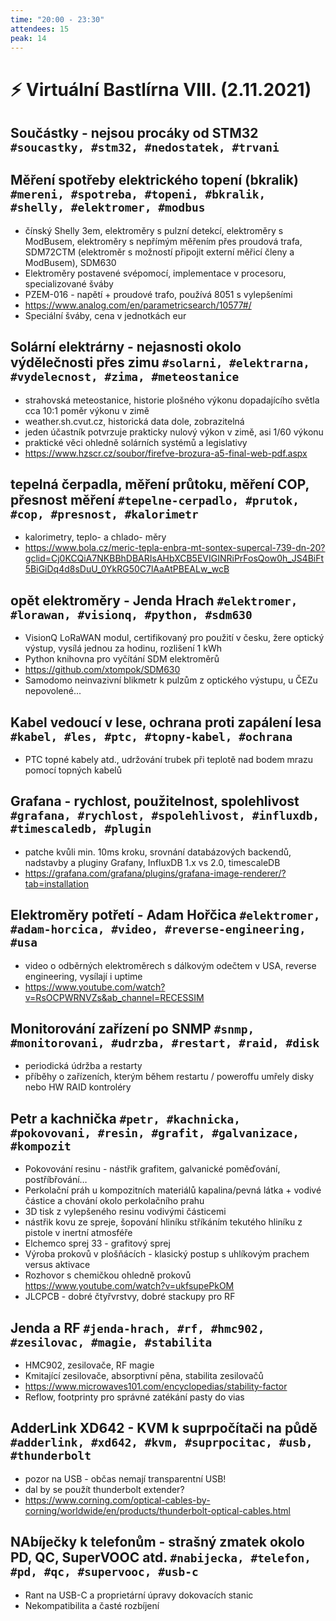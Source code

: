 ```yaml
---
time: "20:00 - 23:30"
attendees: 15
peak: 14
---
```

# ⚡ Virtuální Bastlírna VIII. (2.11.2021)

## Součástky - nejsou procáky od STM32 `#soucastky, #stm32, #nedostatek, #trvani`

## Měření spotřeby elektrického topení (bkralik) `#mereni, #spotreba, #topeni, #bkralik, #shelly, #elektromer, #modbus`
- čínský Shelly 3em, elektroměry s pulzní detekcí, elektroměry s ModBusem, elektroměry s nepřímým měřením přes proudová trafa, SDM72CTM (elektroměr s možností připojit externí měřicí členy a ModBusem), SDM630
- Elektroměry postavené svépomocí, implementace v procesoru, specializované šváby
- PZEM-016 - napětí + proudové trafo, používá 8051 s vylepšeními
- https://www.analog.com/en/parametricsearch/10577#/
- Speciální šváby, cena v jednotkách eur

## Solární elektrárny - nejasnosti okolo výdělečnosti přes zimu `#solarni, #elektrarna, #vydelecnost, #zima, #meteostanice`
- strahovská meteostanice, historie plošného výkonu dopadajícího světla cca 10:1 poměr výkonu v zimě
- weather.sh.cvut.cz, historická data dole, zobrazitelná
- jeden účastník potvrzuje prakticky nulový výkon v zimě, asi 1/60 výkonu
- praktické věci ohledně solárních systémů a legislativy
- https://www.hzscr.cz/soubor/firefve-brozura-a5-final-web-pdf.aspx

## tepelná čerpadla, měření průtoku, měření COP, přesnost měření `#tepelne-cerpadlo, #prutok, #cop, #presnost, #kalorimetr`
- kalorimetry, teplo- a chlado- měry
- https://www.bola.cz/meric-tepla-enbra-mt-sontex-supercal-739-dn-20?gclid=Cj0KCQiA7NKBBhDBARIsAHbXCB5EVIGINRiPrFosQow0h_JS4BiFt5BiGiDq4d8sDuU_0YkRG50C7lAaAtPBEALw_wcB

## opět elektroměry - Jenda Hrach `#elektromer, #lorawan, #visionq, #python, #sdm630`
- VisionQ LoRaWAN modul, certifikovaný pro použití v česku, žere optický výstup, vysílá jednou za hodinu, rozlišení 1 kWh
- Python knihovna pro vyčítání SDM elektroměrů
- https://github.com/xtompok/SDM630
- Samodomo neinvazivní blikmetr k pulzům z optického výstupu, u ČEZu nepovolené...

## Kabel vedoucí v lese, ochrana proti zapálení lesa `#kabel, #les, #ptc, #topny-kabel, #ochrana`
- PTC topné kabely atd., udržování trubek při teplotě nad bodem mrazu pomocí topných kabelů

## Grafana - rychlost, použitelnost, spolehlivost `#grafana, #rychlost, #spolehlivost, #influxdb, #timescaledb, #plugin`
- patche kvůli min. 10ms kroku, srovnání databázových backendů, nadstavby a pluginy Grafany, InfluxDB 1.x vs 2.0, timescaleDB
- https://grafana.com/grafana/plugins/grafana-image-renderer/?tab=installation

## Elektroměry potřetí - Adam Hořčica `#elektromer, #adam-horcica, #video, #reverse-engineering, #usa`
- video o odběrných elektroměrech s dálkovým odečtem v USA, reverse engineering, vysílají i uptime
- https://www.youtube.com/watch?v=RsOCPWRNVZs&ab_channel=RECESSIM

## Monitorování zařízení po SNMP `#snmp, #monitorovani, #udrzba, #restart, #raid, #disk`
- periodická údržba a restarty
- příběhy o zařízeních, kterým během restartu / poweroffu umřely disky nebo HW RAID kontroléry

## Petr a kachnička `#petr, #kachnicka, #pokovovani, #resin, #grafit, #galvanizace, #kompozit`
- Pokovování resinu - nástřik grafitem, galvanické poměďování, postříbřování…
- Perkolační práh u kompozitních materiálů kapalina/pevná látka + vodivé částice a chování okolo perkolačního prahu
- 3D tisk z vylepšeného resinu vodivými částicemi
- nástřik kovu ze spreje, šopování hliníku stříkáním tekutého hliníku z pistole v inertní atmosféře
- Elchemco sprej 33 - grafitový sprej
- Výroba prokovů v plošňácích - klasický postup s uhlíkovým prachem versus aktivace
- Rozhovor s chemičkou ohledně prokovů https://www.youtube.com/watch?v=ukfsupePkOM
- JLCPCB - dobré čtyřvrstvy, dobré stackupy pro RF

## Jenda a RF `#jenda-hrach, #rf, #hmc902, #zesilovac, #magie, #stabilita`
- HMC902, zesilovače, RF magie
- Kmitající zesilovače, absorptivní pěna, stabilita zesilovačů
- https://www.microwaves101.com/encyclopedias/stability-factor
- Reflow, footprinty pro správné zatékání pasty do vias

## AdderLink XD642 - KVM k suprpočítači na půdě `#adderlink, #xd642, #kvm, #suprpocitac, #usb, #thunderbolt`
- pozor na USB - občas nemají transparentní USB!
- dal by se použít thunderbolt extender?
- https://www.corning.com/optical-cables-by-corning/worldwide/en/products/thunderbolt-optical-cables.html

## NAbíječky k telefonům - strašný zmatek okolo PD, QC, SuperVOOC atd. `#nabijecka, #telefon, #pd, #qc, #supervooc, #usb-c`
- Rant na USB-C a proprietární úpravy dokovacích stanic
- Nekompatibilita a časté rozbíjení
